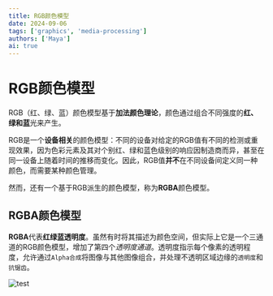 ```yaml
---
title: RGB颜色模型
date: 2024-09-06
tags: ['graphics', 'media-processing']
authors: ['Maya']
ai: true
---
```


# RGB颜色模型

RGB（红、绿、蓝）颜色模型基于**加法颜色理论**，颜色通过组合不同强度的**红、绿和蓝**光来产生。

RGB是一个**设备相关**的颜色模型：不同的设备对给定的RGB值有不同的检测或重现效果，因为色彩元素及其对个别红、绿和蓝色级别的响应因制造商而异，甚至在同一设备上随着时间的推移而变化。因此，RGB值**并不**在不同设备间定义同一种颜色，而需要某种颜色管理。

然而，还有一个基于RGB派生的颜色模型，称为**RGBA**颜色模型。

## RGBA颜色模型

**RGBA**代表**红绿蓝透明度**。虽然有时将其描述为颜色空间，但实际上它是一个三通道的RGB颜色模型，增加了第四个*透明度通道*。透明度指示每个像素的透明程度，允许通过`Alpha合成`将图像与其他图像组合，并处理不透明区域边缘的`透明度`和`抗锯齿`。

![test](https://upload.wikimedia.org/wikipedia/commons/0/0e/PixelSamples32bppRGBA.png)
